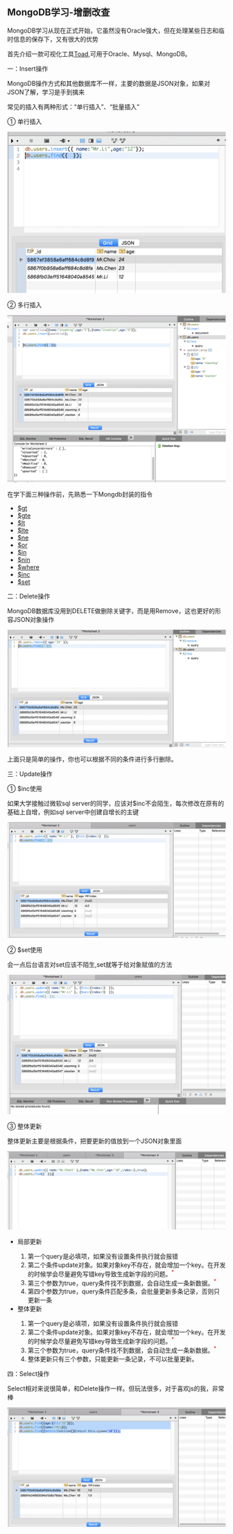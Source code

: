 <h2><b>MongoDB学习-增删改查</b></h2>
<p>MongoDB学习从现在正式开始，它虽然没有Oracle强大，但在处理某些日志和临时信息的保存下，又有很大的优势</p>
<p>首先介绍一款可视化工具<a href="http://www.toadworld.com/products/toad-for-oracle">Toad</a>,可用于Oracle、Mysql、MongoDB。</p>
<p>一：Insert操作</p>
   <p>MongoDB操作方式和其他数据库不一样，主要的数据是JSON对象，如果对JSON了解，学习是手到擒来</p>
   <p>常见的插入有两种形式：“单行插入”、“批量插入”</p>
   <p>① 单行插入</p>
   <img src="https://github.com/ShaunChou/Sc-Study-view/blob/master/imag/MongoDB/mongodb_insert_1.png"/>
   <p>② 多行插入</p>
   <img src="https://github.com/ShaunChou/Sc-Study-view/blob/master/imag/MongoDB/mongodb_insert_2.png"/>
<p>在学下面三种操作前，先熟悉一下Mongdb封装的指令</p>
<ul>
    <li><a href="#"title="大于">$gt</a></li>
    <li><a href="#"title="大于等于">$gte</a></li>
    <li><a href="#"title="小于">$lt</a></li>
    <li><a href="#"title="小于等于">$lte</a></li>
    <li><a href="#"title="不等于">$ne</a></li>
    <li><a href="#"title="或">$or</a></li>
    <li><a href="#"title="在...之内">$in</a></li>
    <li><a href="#"title="不在...之内">$nin</a></li>
    <li><a href="#"title="在哪里">$where</a></li>
    <li><a href="#"title="在原基础上操作，常用于递增操作">$inc</a></li>
    <li><a href="#"title="改变值">$set</a></li>
</ul>
<p>二：Delete操作</p>
  <p>MongoDB数据库没用到DELETE做删除关键字，而是用Remove，这也更好的形容JSON对象操作</p>
  <img src="https://github.com/ShaunChou/Sc-Study-view/blob/master/imag/MongoDB/mongodb_remove_1.png"/>
  <p>上面只是简单的操作，你也可以根据不同的条件进行多行删除。</p>
<p>三：Update操作</p>
  <p>① $inc使用<p>
  <p>如果大学接触过微软sql server的同学，应该对$inc不会陌生，每次修改在原有的基础上自增，例如sql server中创建自增长的主键</p>
  <img src="https://github.com/ShaunChou/Sc-Study-view/blob/master/imag/MongoDB/mongodb.update_1.png"/>
  <p>② $set使用</p>
  <p>会一点后台语言对set应该不陌生,set就等于给对象赋值的方法</p>
  <img src="https://github.com/ShaunChou/Sc-Study-view/blob/master/imag/MongoDB/mongodb.update_2.png"/>
  <p>③ 整体更新</p>
  <p>整体更新主要是根据条件，把要更新的值放到一个JSON对象里面</p>
  <img src="https://github.com/ShaunChou/Sc-Study-view/blob/master/imag/MongoDB/mongodb_update_3.png"/>
  <ul>
    <li>局部更新</li>
    <ol type="1">
      <li>第一个query是必填项，如果没有设置条件执行就会报错</li>
      <li>第二个条件update对象。如果对象key不存在，就会增加一个key。在开发的时候学会尽量避免写错key导致生成新字段的问题。<sup style="color :red">*</sup></li>
      <li>第三个参数为true，query条件找不到数据，会自动生成一条新数据。<sup style="color :red">*</sup></li>
      <li>第四个参数为true，query条件匹配多条，会批量更新多条记录，否则只更新一条</li>
    </ol>
    <li>整体更新</li>
     <ol type="1">
     <li>第一个query是必填项，如果没有设置条件执行就会报错</li>
     <li>第二个条件update对象。如果对象key不存在，就会增加一个key。在开发的时候学会尽量避免写错key导致生成新字段的问题。<sup style="color :red">*</sup></li>
     <li>第三个参数为true，query条件找不到数据，会自动生成一条新数据。<sup style="color :red">*</sup></li>
     <li>整体更新只有三个参数，只能更新一条记录，不可以批量更新。</li>
     </ol>
  </ul>
<p>四：Select操作</p>
   <p>Select相对来说很简单，和Delete操作一样。但玩法很多，对于喜欢js的我，非常棒</p>
    <img src="https://github.com/ShaunChou/Sc-Study-view/blob/master/imag/MongoDB/mongodb.select_1.png"/>
